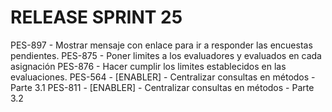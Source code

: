 # RELEASE SPRINT 25
PES-897 - Mostrar mensaje con enlace para ir a responder las encuestas pendientes.
PES-875 - Poner limites a los evaluadores y evaluados en cada asignación
PES-876 - Hacer cumplir los limites establecidos en las evaluaciones.
PES-564 - [ENABLER] - Centralizar consultas en métodos - Parte 3.1
PES-811 - [ENABLER] - Centralizar consultas en métodos - Parte 3.2